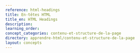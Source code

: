 ```yaml
---
reference: html-headings
title: En-têtes HTML
title_en: HTML Headings
description:
learning_order:
concept_categories: contenu-et-structure-de-la-page
directory: apprendre-html/contenu-et-structure-de-la-page
layout: concepts
---
```


